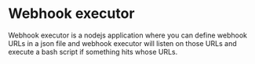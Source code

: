 # Webhook executor
Webhook executor is a nodejs application where you can define webhook URLs in a json file and webhook executor will listen on those URLs and execute a bash script if something hits whose URLs.
